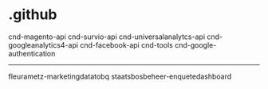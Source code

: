 # .github

cnd-magento-api
cnd-survio-api
cnd-universalanalytcs-api
cnd-googleanalytics4-api
cnd-facebook-api
cnd-tools
	cnd-google-authentication

-------

fleurametz-marketingdatatobq
staatsbosbeheer-enquetedashboard
 

